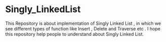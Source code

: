# Singly_LinkedList
This Repository is about implementation of Singly Linked List , in which we see different types of function like Insert , Delete and Traverse etc . I hope this repository help people to understand about Singly Linked List.  

